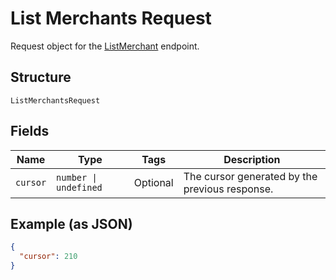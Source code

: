 
# List Merchants Request

Request object for the [ListMerchant](../../doc/api/merchants.md#list-merchants) endpoint.

## Structure

`ListMerchantsRequest`

## Fields

| Name | Type | Tags | Description |
|  --- | --- | --- | --- |
| `cursor` | `number \| undefined` | Optional | The cursor generated by the previous response. |

## Example (as JSON)

```json
{
  "cursor": 210
}
```


